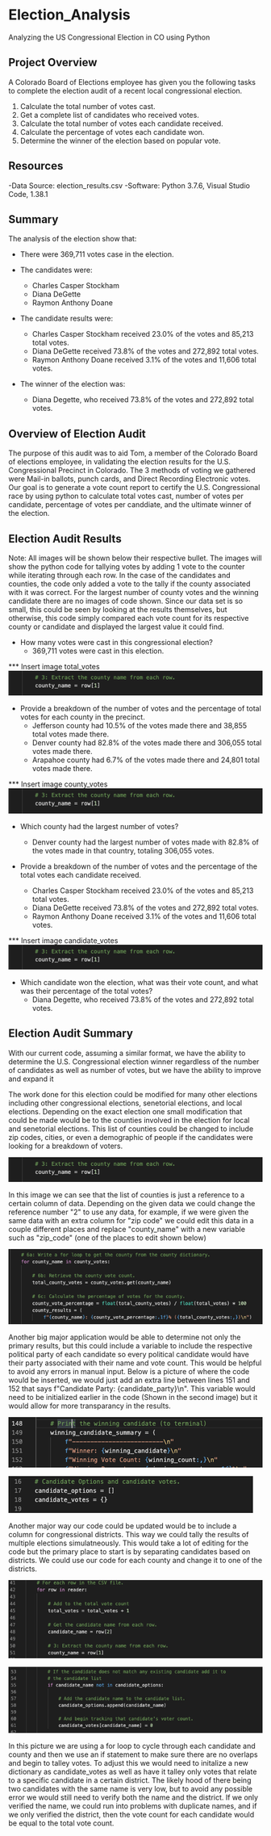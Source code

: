 # Election_Analysis
Analyzing the US Congressional Election in CO using Python

## Project Overview
A Colorado Board of Elections employee has given you the following tasks to complete the election audit of a recent local congressional election.

1. Calculate the total number of votes cast.
2. Get a complete list of candidates who received votes.
3. Calculate the total number of votes each candidate received.
4. Calculate the percentage of votes each candidate won.
5. Determine the winner of the election based on popular vote.

## Resources
-Data Source: election_results.csv
-Software: Python 3.7.6, Visual Studio Code, 1.38.1

## Summary
The analysis of the election show that:

- There were 369,711 votes case in the election.

- The candidates were:
   - Charles Casper Stockham
   - Diana DeGette
   - Raymon Anthony Doane

 - The candidate results were:
   - Charles Casper Stockham received 23.0% of the votes and 85,213 total votes.
   - Diana DeGette received 73.8% of the votes and 272,892 total votes.
   - Raymon Anthony Doane received 3.1% of the votes and 11,606 total votes.

- The winner of the election was:
  - Diana Degette, who received 73.8% of the votes and 272,892 total votes.

## Overview of Election Audit
The purpose of this audit was to aid Tom, a member of the Colorado Board of elections employee, in validating the election results for the U.S. Congressional Precinct in Colorado. The 3 methods of voting we gathered were Mail-in ballots, punch cards, and Direct Recording Electronic votes. Our goal is to generate a vote count report to certify the U.S. Congressional race by using python to calculate total votes cast, number of votes per candidate, percentage of votes per canddiate, and the ultimate winner of the election.
   
## Election Audit Results
Note: All images will be shown below their respective bullet. The images will show the python code for tallying votes by adding 1 vote to the counter while iterating through each row. In the case of the candidates and counties, the code only added a vote to the tally if the county associated with it was correct. For the largest number of county votes and the winning candidate there are no images of code shown. Since our data set is so small, this could be seen by looking at the results themselves, but otherwise, this code simply compared each vote count for its respective county or candidate and displayed the largest value it could find.

- How many votes were cast in this congressional election?
   - 369,711 votes were cast in this election.
   
*** Insert image total_votes
![county_name](https://github.com/tateml0000/Election_Analysis/blob/main/county_name.png)

- Provide a breakdown of the number of votes and the percentage of total votes for each county in the precinct.
   - Jefferson county had 10.5% of the votes made there and 38,855 total votes made there.
   - Denver county had 82.8% of the votes made there and 306,055 total votes made there.
   - Arapahoe county had 6.7% of the votes made there and 24,801 total votes made there.

*** Insert image county_votes
![county_name](https://github.com/tateml0000/Election_Analysis/blob/main/county_name.png)

- Which county had the largest number of votes?
   - Denver county had the largest number of votes made with 82.8% of the votes made in that country, totaling 306,055 votes.

- Provide a breakdown of the number of votes and the percentage of the total votes each candidate received.
   - Charles Casper Stockham received 23.0% of the votes and 85,213 total votes.
   - Diana DeGette received 73.8% of the votes and 272,892 total votes.
   - Raymon Anthony Doane received 3.1% of the votes and 11,606 total votes.

*** Insert image candidate_votes
![county_name](https://github.com/tateml0000/Election_Analysis/blob/main/county_name.png)

- Which candidate won the election, what was their vote count, and what was their percentage of the total votes?
   - Diana Degette, who received 73.8% of the votes and 272,892 total votes.

## Election Audit Summary
With our current code, assuming a similar format, we have the ability to determine the U.S. Congressional election winner regardless of the number of candidates as well as number of votes, but we have the ability to improve and expand it

The work done for this election could be modified for many other elections including other congressional elections, senetorial elections, and local elections. Depending on the exact election one small modification that could be made would be to the counties involved in the election for local and senetorial elections. This list of counties could be changed to include zip codes, cities, or even a demographic of people if the candidates were looking for a breakdown of voters. 
   
![county_name](https://github.com/tateml0000/Election_Analysis/blob/main/county_name.png)
   
In this image we can see that the list of counties is just a reference to a certain column of data. Depending on the given data we could change the reference number "2" to use any data, for example, if we were given the same data with an extra column for "zip code" we could edit this data in a couple different places and replace "county_name" with a new variable such as "zip_code" (one of the places to edit shown below)
   
![edit_county_name](https://github.com/tateml0000/Election_Analysis/blob/main/edit_county_name.png)
   
Another big major application would be able to determine not only the primary results, but this could include a variable to include the respective political party of each candidate so every political candidate would have their party associated with their name and vote count. This would be helpful to avoid any errors in manual input. Below is a picture of where the code would be inserted, we would just add an extra line between lines 151 and 152 that says f"Candidate Party: {candidate_party}\n". This variable would need to be initialized earlier in the code (Shown in the second image) but it would allow for more transparancy in the results.

![lines_151-152](https://github.com/tateml0000/Election_Analysis/blob/main/line_151-152.png)

![initializing_variable](https://github.com/tateml0000/Election_Analysis/blob/main/initializing_variable.png)

Another major way our code could be updated would be to include a column for congressional districts. This way we could tally the results of multiple elections simulatneously. This would take a lot of editing for the code but the primary place to start is by separating candidates based on districts. We could use our code for each county and change it to one of the districts. 

![for_loop](https://github.com/tateml0000/Election_Analysis/blob/main/for_loop.png)

![if_statement](https://github.com/tateml0000/Election_Analysis/blob/main/if_statement.png)

In this picture we are using a for loop to cycle through each candidate and county and then we use an if statement to make sure there are no overlaps and begin to talley votes. To adjust this we would need to initalize a new dictionary as candidate_votes as well as have it talley only votes that relate to a specific candidate in a certain district. The likely hood of there being two candidates with the same name is very low, but to avoid any possible error we would still need to verify both the name and the district. If we only verified the name, we could run into problems with duplicate names, and if we only verified the district, then the vote count for each candidate would be equal to the total vote count.
